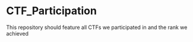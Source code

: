# CTF_Participation
This repository should feature all CTFs we participated in and the rank we achieved
